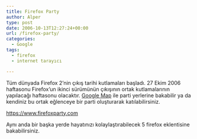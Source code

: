```yaml
---
title: Firefox Party
author: Alper
type: post
date: 2006-10-13T12:27:24+00:00
url: /firefox-party/
categories:
  - Google
tags:
  - firefox
  - internet tarayıcı

---
```

<div style="text-align: center">
</div>

Tüm dünyada Firefox 2&#8217;nin çıkış tarihi kutlamaları başladı. 27 Ekim 2006 haftasonu Firefox&#8217;un ikinci sürümünün çıkışının ortak kutlamalarının yapılacağı haftasonu olacaktır. <a target="_blank" href="https://maps.google.com/">Google Map</a> ile parti yerlerine bakabilir ya da kendiniz bu ortak eğlenceye bir parti oluşturarak katılabilirsiniz.

https://www.firefoxparty.com 

Aynı anda bir başka yerde hayatınızı kolaylaştırabilecek 5 firefox eklentisine bakabilirsiniz.